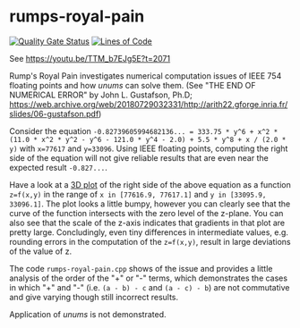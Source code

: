 # rumps-royal-pain

[![Quality Gate Status](https://sonarcloud.io/api/project_badges/measure?project=rumps-royal-pain-demo&metric=alert_status)](https://sonarcloud.io/dashboard?id=rumps-royal-pain-demo)
[![Lines of Code](https://sonarcloud.io/api/project_badges/measure?project=rumps-royal-pain-demo&metric=ncloc)](https://sonarcloud.io/dashboard?id=rumps-royal-pain-demo)

See https://youtu.be/TTM_b7EJg5E?t=2071

Rump's Royal Pain investigates numerical computation issues of IEEE 754 floating points and how _unums_ can solve them. (See "THE END OF NUMERICAL ERROR" by John L. Gustafson, Ph.D; https://web.archive.org/web/20180729032331/http://arith22.gforge.inria.fr/slides/06-gustafson.pdf)

Consider the equation `-0.82739605994682136... = 333.75 * y^6 + x^2 * (11.0 * x^2 * y^2 - y^6 - 121.0 * y^4 - 2.0) + 5.5 * y^8 + x / (2.0 * y)` with `x=77617` and `y=33096`. Using IEEE floating points, computing the right side of the equation will not give reliable results that are even near the expected result `-0.827...`.

Have a look at a [3D plot](https://www.wolframalpha.com/input/?i=plot+333.75y%5E6%2Bx%5E2*%2811x%5E2*y%5E2-y%5E6-121y%5E4-2%29%2B5.5y%5E8%2Bx%2F%282y%29%2C+x%3D77616.9..77617.1%2C+y%3D33095.9..33096.1) of the right side of the above equation as a function `z=f(x,y)` in the range of `x in [77616.9, 77617.1]` and `y in [33095.9, 33096.1]`. The plot looks a little bumpy, however you can clearly see that the curve of the function intersects with the zero level of the z-plane. You can also see that the scale of the z-axis indicates that gradients in that plot are pretty large. Concludingly, even tiny differences in intermediate values, e.g. rounding errors in the computation of the `z=f(x,y)`, result in large deviations of the value of z.

The code `rumps-royal-pain.cpp` shows of the issue and provides a little analysis of the order of the "+" or "-" terms, which demonstrates the cases in which "+" and "-" (i.e. `(a - b) - c` and `(a - c) - b`) are not commutative and give varying though still incorrect results.

Application of _unums_ is not demonstrated.
